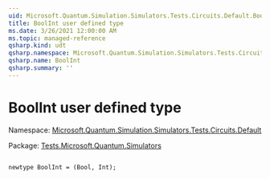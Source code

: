```yaml
---
uid: Microsoft.Quantum.Simulation.Simulators.Tests.Circuits.Default.BoolInt
title: BoolInt user defined type
ms.date: 3/26/2021 12:00:00 AM
ms.topic: managed-reference
qsharp.kind: udt
qsharp.namespace: Microsoft.Quantum.Simulation.Simulators.Tests.Circuits.Default
qsharp.name: BoolInt
qsharp.summary: ''
---
```


# BoolInt user defined type

Namespace: [Microsoft.Quantum.Simulation.Simulators.Tests.Circuits.Default](xref:Microsoft.Quantum.Simulation.Simulators.Tests.Circuits.Default)

Package: [Tests.Microsoft.Quantum.Simulators](https://nuget.org/packages/Tests.Microsoft.Quantum.Simulators)




```qsharp

newtype BoolInt = (Bool, Int);
```

